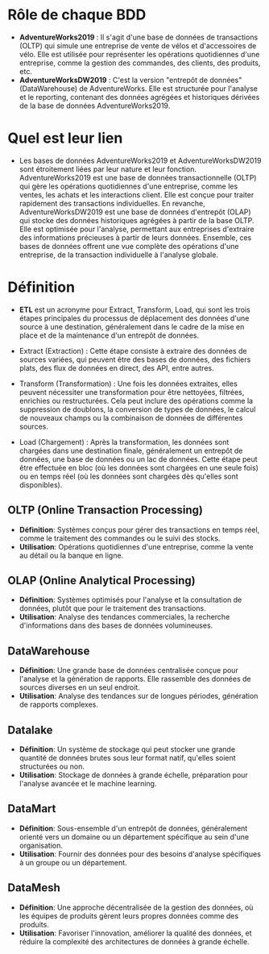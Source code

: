 # Rôle de chaque BDD
 - **AdventureWorks2019** : Il s'agit d'une base de données de transactions (OLTP) qui simule une entreprise de vente de vélos et d'accessoires de vélo. Elle est utilisée pour représenter les opérations quotidiennes d'une entreprise, comme la gestion des commandes, des clients, des produits, etc. 
 - **AdventureWorksDW2019** : C'est la version "entrepôt de données" (DataWarehouse) de AdventureWorks. Elle est structurée pour l'analyse et le reporting, contenant des données agrégées et historiques dérivées de la base de données AdventureWorks2019.

# Quel est leur lien
 - Les bases de données AdventureWorks2019 et AdventureWorksDW2019 sont étroitement liées par leur nature et leur fonction. AdventureWorks2019 est une base de données transactionnelle (OLTP) qui gère les opérations quotidiennes d'une entreprise, comme les ventes, les achats et les interactions client. Elle est conçue pour traiter rapidement des transactions individuelles. En revanche, AdventureWorksDW2019 est une base de données d'entrepôt (OLAP) qui stocke des données historiques agrégées à partir de la base OLTP. Elle est optimisée pour l'analyse, permettant aux entreprises d'extraire des informations précieuses à partir de leurs données. Ensemble, ces bases de données offrent une vue complète des opérations d'une entreprise, de la transaction individuelle à l'analyse globale.

# Définition
- **ETL** est un acronyme pour Extract, Transform, Load, qui sont les trois étapes principales du processus de déplacement des données d'une source à une destination, généralement dans le cadre de la mise en place et de la maintenance d'un entrepôt de données.

- Extract (Extraction) : Cette étape consiste à extraire des données de sources variées, qui peuvent être des bases de données, des fichiers plats, des flux de données en direct, des API, entre autres.

- Transform (Transformation) : Une fois les données extraites, elles peuvent nécessiter une transformation pour être nettoyées, filtrées, enrichies ou restructurées. Cela peut inclure des opérations comme la suppression de doublons, la conversion de types de données, le calcul de nouveaux champs ou la combinaison de données de différentes sources.

- Load (Chargement) : Après la transformation, les données sont chargées dans une destination finale, généralement un entrepôt de données, une base de données ou un lac de données. Cette étape peut être effectuée en bloc (où les données sont chargées en une seule fois) ou en temps réel (où les données sont chargées dès qu'elles sont disponibles).

## OLTP (Online Transaction Processing)
- **Définition**: Systèmes conçus pour gérer des transactions en temps réel, comme le traitement des commandes ou le suivi des stocks.
- **Utilisation**: Opérations quotidiennes d'une entreprise, comme la vente au détail ou la banque en ligne.

## OLAP (Online Analytical Processing)
- **Définition**: Systèmes optimisés pour l'analyse et la consultation de données, plutôt que pour le traitement des transactions.
- **Utilisation**: Analyse des tendances commerciales, la recherche d'informations dans des bases de données volumineuses.

## DataWarehouse
- **Définition**: Une grande base de données centralisée conçue pour l'analyse et la génération de rapports. Elle rassemble des données de sources diverses en un seul endroit.
- **Utilisation**: Analyse des tendances sur de longues périodes, génération de rapports complexes.

## Datalake
- **Définition**: Un système de stockage qui peut stocker une grande quantité de données brutes sous leur format natif, qu'elles soient structurées ou non.
- **Utilisation**: Stockage de données à grande échelle, préparation pour l'analyse avancée et le machine learning.

## DataMart
- **Définition**: Sous-ensemble d'un entrepôt de données, généralement orienté vers un domaine ou un département spécifique au sein d'une organisation.
- **Utilisation**: Fournir des données pour des besoins d'analyse spécifiques à un groupe ou un département.

## DataMesh
- **Définition**: Une approche décentralisée de la gestion des données, où les équipes de produits gèrent leurs propres données comme des produits.
- **Utilisation**: Favoriser l'innovation, améliorer la qualité des données, et réduire la complexité des architectures de données à grande échelle.
